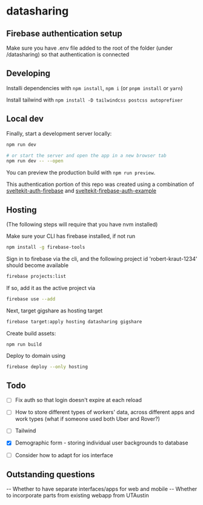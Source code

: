 # datasharing

## Firebase authentication setup
Make sure you have .env file added to the root of the folder (under /datasharing) so that authentication is connected

## Developing

Installi dependencies with `npm install`, `npm i` (or `pnpm install` or `yarn`)

Install tailwind with `npm install -D tailwindcss postcss autoprefixer`


## Local dev

Finally, start a development server locally:

```bash
npm run dev

# or start the server and open the app in a new browser tab
npm run dev -- --open
```



You can preview the production build with `npm run preview`.

This authentication portion of this repo was created using a combination of [sveltekit-auth-firebase](https://github.com/JustinyAhin/okupter-repos/tree/5e9403e30a49ce5e314f311cffb057d922d2c737/apps/sveltekit-auth-firebase) and [sveltekit-firebase-auth-example](https://github.com/eraygundogmus/sveltekit-firebase-auth-example)


## Hosting
(The following steps will require that you have nvm installed)

Make sure your CLI has firebase installed, if not run 

```bash
npm install -g firebase-tools
```


Sign in to firebase via the cli, and the following project id 'robert-kraut-1234' should become available

```bash
firebase projects:list
``` 

If so, add it as the active project via

```bash
firebase use --add
```

Next, target gigshare as hosting target

```bash
firebase target:apply hosting datasharing gigshare
```

Create build assets:
```
npm run build
```

Deploy to domain using
```bash
firebase deploy --only hosting
```


## Todo 

- [ ] Fix auth so that login doesn't expire at each reload

- [ ] How to store different types of workers' data, across different apps and work types (what if someone used both Uber and Rover?)

- [ ] Tailwind

- [X] Demographic form - storing individual user backgrounds to database

- [ ] Consider how to adapt for ios interface

## Outstanding questions 
-- Whether to have separate interfaces/apps for web and mobile
-- Whether to incorporate parts from existing webapp from UTAustin
